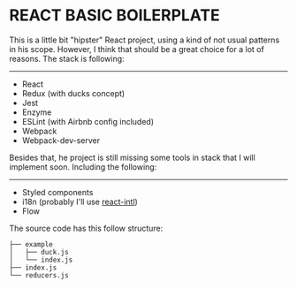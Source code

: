 # REACT BASIC BOILERPLATE

This is a little bit "hipster" React project, using a kind of not usual patterns in his scope. However, I think that should be a great choice for a lot of reasons.
The stack is following:

---
* React
* Redux (with ducks concept)
* Jest
* Enzyme
* ESLint (with Airbnb config included)
* Webpack
* Webpack-dev-server

Besides that, he project is still missing some tools in stack that I will implement soon. Including the following:

---
* Styled components
* i18n (probably I'll use [react-intl](https://github.com/yahoo/react-intl))
* Flow

The source code has this follow structure:
```
├── example
│   ├── duck.js
│   └── index.js
├── index.js
└── reducers.js
```
